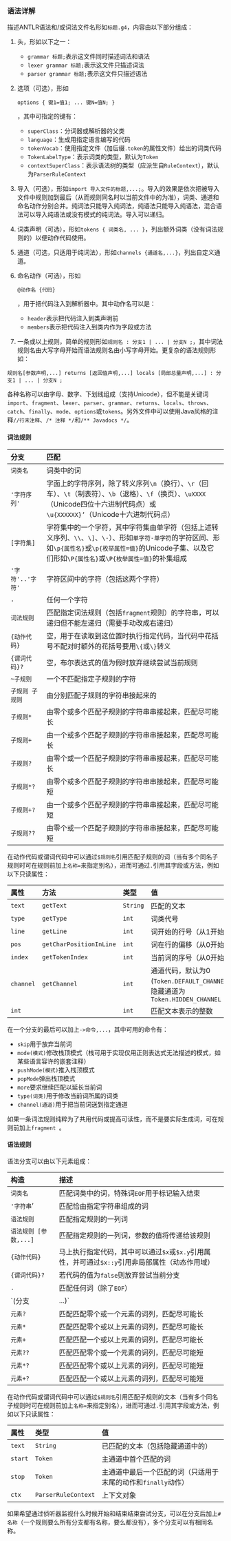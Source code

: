 ### 语法详解

描述ANTLR语法和/或词法文件名形如`标题.g4`，内容由以下部分组成：

1. 头，形如以下之一：

   - `grammar 标题;`表示这文件同时描述词法和语法
   - `lexer grammar 标题;`表示这文件只描述词法
   - `parser grammar 标题;`表示这文件只描述语法

2. 选项（可选），形如

   ```plaintext
   options { 键1=值1; ... 键N=值N; }
   ```

   ，其中可指定的键有：

   - `superClass`：分词器或解析器的父类
   - `language`：生成用指定语言编写的代码
   - `tokenVocab`：使用指定文件（加后缀`.token`的属性文件）给出的词类代码
   - `TokenLabelType`：表示词类的类型，默认为`Token`
   - `contextSuperClass`：表示语法树的类型（应派生自`RuleContext`），默认为`ParserRuleContext`

3. 导入（可选），形如`import 导入文件的标题,...;`。导入的效果是依次把被导入文件中规则加到最后（从而规则同名时以当前文件中的为准），词类、通道和命名动作分别合并。纯词法只能导入纯词法，纯语法只能导入纯语法，混合语法可以导入纯语法或没有模式的纯词法。导入可以递归。

4. 词类声明（可选），形如`tokens { 词类名, ... }`，列出额外词类（没有词法规则的）以便动作代码使用。

5. 通道（可选，只适用于纯词法），形如`channels {通道名,...}`，列出自定义通道。

6. 命名动作（可选），形如

   ```plaintext
   @动作名 {代码}
   ```

   ，用于把代码注入到解析器中。其中动作名可以是：

   - `header`表示把代码注入到类声明前
   - `members`表示把代码注入到类内作为字段或方法

7. 一条或以上规则，简单的规则形如`规则名 : 分支1 | ... | 分支N ;`，其中词法规则名由大写字母开始而语法规则名由小写字母开始。更复杂的语法规则形如：

```
规则名[参数声明,...] returns [返回值声明,...] locals [局部总量声明,...] : 分支1 | ... | 分支N ;
```

各种名称可以由字母、数字、下划线组成（支持Unicode），但不能是关键词`import`、`fragment`、`lexer`、`parser`、`grammar`、`returns`、`locals`、`throws`、`catch`、`finally`、`mode`、`options`或`tokens`。另外文件中可以使用Java风格的注释`//行末注释`、`/* 注释 */`和`/** Javadocs */`。

#### 词法规则

| 分支             | 匹配                                                         |
| :--------------- | :----------------------------------------------------------- |
| `词类名`         | 词类中的词                                                   |
| `'字符序列'`     | 字面上的字符序列，除了转义序列`\n`（换行）、`\r`（回车）、`\t`（制表符）、`\b`（退格）、`\f`（换页）、`\uXXXX`（Unicode四位十六进制代码点）或`\u{XXXXXX}’`（Unicode十六进制代码点） |
| `[字符集]`       | 字符集中的一个字符，其中字符集由单字符（包括上述转义序列、`\\`、`\]`、`\-`）、形如`单字符-单字符`的字符区间、形如`\p{属性名}`或`\p{枚举属性=值}`的Unicode子集、以及它们形如`\P{属性名}`或`\P{枚举属性=值}`的补集组成 |
| `'字符'..'字符'` | 字符区间中的字符（包括这两个字符）                           |
| `.`              | 任何一个字符                                                 |
| `词法规则`       | 匹配指定词法规则（包括`fragment`规则）的字符串，可以递归但不能左递归（需要手动改成右递归） |
| `{动作代码}`     | 空，用于在读取到这位置时执行指定代码，当代码中花括号不配对时额外的花括号要用`\{`或`\}`转义 |
| `{谓词代码}?`    | 空，布尔表达式的值为假时放弃继续尝试当前规则                 |
| `~子规则`        | 一个不匹配指定子规则的字符                                   |
| `子规则 子规则`  | 由分别匹配子规则的字符串接起来的                             |
| `子规则*`        | 由零个或多个匹配子规则的字符串串接起来，匹配尽可能长         |
| `子规则+`        | 由一个或多个匹配子规则的字符串串接起来，匹配尽可能长         |
| `子规则?`        | 由零个或一个匹配子规则的字符串串接起来，匹配尽可能长         |
| `子规则*?`       | 由零个或多个匹配子规则的字符串串接起来，匹配尽可能短         |
| `子规则+?`       | 由一个或多个匹配子规则的字符串串接起来，匹配尽可能短         |
| `子规则??`       | 由零个或一个匹配子规则的字符串串接起来，匹配尽可能短         |

在动作代码或谓词代码中可以通过`$规则名`引用匹配子规则的词（当有多个同名子规则时可在规则前加上`名称=`来指定别名），进而可通过`.`引用其字段或方法，例如以下只读属性：

| 属性      | 方法                    | 类型     | 值                                                           |
| :-------- | :---------------------- | :------- | :----------------------------------------------------------- |
| `text`    | `getText`               | `String` | 匹配的文本                                                   |
| `type`    | `getType`               | `int`    | 词类代号                                                     |
| `line`    | `getLine`               | `int`    | 词开始的行号（从1开始）                                      |
| `pos`     | `getCharPositionInLine` | `int`    | 词在行的偏移（从0开始）                                      |
| `index`   | `getTokenIndex`         | `int`    | 当前词的序号（从0开始                                        |
| `channel` | `getChannel`            | `int`    | 通道代码，默认为0 (`Token.DEFAULT_CHANNEL`)，隐藏通道为`Token.HIDDEN_CHANNEL` |
| `int`     |                         | `int`    | 匹配文本表示的整数                                           |

在一个分支的最后可以加上`->命令,...`，其中可用的命令有：

- `skip`用于放弃当前词
- `mode(模式)`修改栈顶模式（栈可用于实现仅用正则表达式无法描述的模式，如某些语言容许的嵌套注释）
- `pushMode(模式)`推入栈顶模式
- `popMode`弹出栈顶模式
- `more`要求继续匹配以延长当前词
- `type(词类)`用于修改当前词所属的词类
- `channel(通道)`用于把当前词送到指定通道

如果一条词法规则纯粹为了共用代码或提高可读性，而不是要实际生成词，可在规则前加上`fragment `。

#### 语法规则

语法分支可以由以下元素组成：

| 构造                  | 描述                                                         |
| :-------------------- | :----------------------------------------------------------- |
| `词类名`              | 匹配词类中的词，特殊词`EOF`用于标记输入结束                  |
| `'字符串`’            | 匹配恰由指定字符串组成的词                                   |
| `语法规则`            | 匹配指定规则的一列词                                         |
| `语法规则 [参数,...]` | 匹配指定规则的一列词，参数的值将传递给该规则                 |
| `{动作代码}`          | 马上执行指定代码，其中可以通过`$x`或`$x.y`引用属性，并可通过`$x::y`引用非局部属性（动态作用域） |
| `{谓词代码}?`         | 若代码的值为`false`则放弃尝试当前分支                        |
| `.`                   | 匹配任何词（除了`EOF`）                                      |
| `(分支|...)`          | 匹配匹配其中一个子分支的词列                                 |
| `元素?`               | 匹配匹配零个或一个元素的词列，匹配尽可能长                   |
| `元素*`               | 匹配匹配零个或以上元素的词列，匹配尽可能长                   |
| `元素+`               | 匹配匹配一个或以上元素的词列，匹配尽可能长                   |
| `元素??`              | 匹配匹配零个或一个元素的词列，匹配尽可能短                   |
| `元素*?`              | 匹配匹配零个或以上元素的词列，匹配尽可能短                   |
| `元素+?`              | 匹配匹配一个或以上元素的词列，匹配尽可能短                   |

在动作代码或谓词代码中可以通过`$规则名`引用匹配子规则的文本（当有多个同名子规则时可在规则前加上`名称=`来指定别名），进而可通过`.`引用其字段或方法，例如以下只读属性：

| 属性    | 类型                | 值                                                           |
| :------ | :------------------ | :----------------------------------------------------------- |
| `text`  | `String`            | 已匹配的文本（包括隐藏通道中的）                             |
| `start` | `Token`             | 主通道中首个匹配的词                                         |
| `stop`  | `Token`             | 主通道中最后一个匹配的词（只适用于末尾的动作和`finally`动作） |
| `ctx`   | `ParserRuleContext` | 上下文对象                                                   |

如果希望通过侦听器监视什么时候开始和结束结束尝试分支，可以在分支后加上`#名称`（一个规则要么所有分支都有名称，要么都没有），多个分支可以有相同名称。